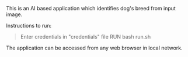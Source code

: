 This is an AI based application which identifies dog's breed from input image.

Instructions to run:
> Enter credentials in "credentials" file
> RUN bash run.sh

The application can be accessed from any web browser in local network.


